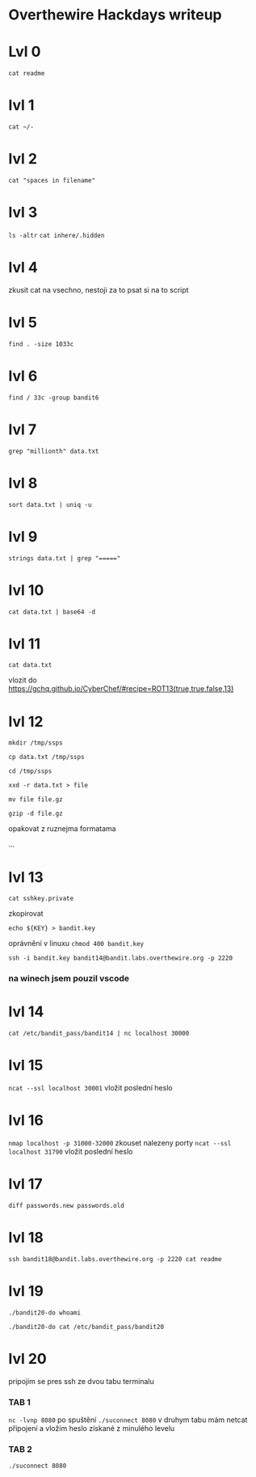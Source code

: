 # Overthewire Hackdays writeup

# Lvl 0
`cat readme`

# lvl 1 
`cat ~/-`

# lvl 2
`cat "spaces in filename"`

# lvl 3
`ls -altr`
`cat inhere/.hidden`

# lvl 4
zkusit cat na vsechno, nestoji za to psat si na to script

# lvl 5
`find . -size 1033c`

# lvl 6
`find / 33c -group bandit6`

# lvl 7
`grep "millionth" data.txt`

# lvl 8
`sort data.txt | uniq -u`

# lvl 9
`strings data.txt | grep "====="`

# lvl 10
`cat data.txt | base64 -d`

# lvl 11
`cat data.txt`

vlozit do https://gchq.github.io/CyberChef/#recipe=ROT13(true,true,false,13)

# lvl 12
`mkdir /tmp/ssps`

`cp data.txt /tmp/ssps`

`cd /tmp/ssps`

`xxd -r data.txt > file`

`mv file file.gz`

`gzip -d file.gz`

opakovat z ruznejma formatama

...

# lvl 13
`cat sshkey.private`

zkopirovat

`echo ${KEY} > bandit.key`

oprávnění v linuxu `chmod 400 bandit.key`

`ssh -i bandit.key bandit14@bandit.labs.overthewire.org -p 2220`

### na winech jsem pouzil vscode

# lvl 14
`cat /etc/bandit_pass/bandit14 | nc localhost 30000`

# lvl 15
`ncat --ssl localhost 30001`
vložit poslední heslo

# lvl 16
`nmap localhost -p 31000-32000`
zkouset nalezeny porty
`ncat --ssl localhost 31790`
vložit poslední heslo
# lvl 17
`diff passwords.new passwords.old`

# lvl 18
`ssh bandit18@bandit.labs.overthewire.org -p 2220 cat readme`

# lvl 19
`./bandit20-do whoami`

`./bandit20-do cat /etc/bandit_pass/bandit20`

# lvl 20
pripojim se pres ssh ze dvou tabu terminalu
### TAB 1
`nc -lvnp 8080`
po spuštění `./suconnect 8080` v druhym tabu mám netcat připojení a vložim heslo získané z minulého levelu

### TAB 2
`./suconnect 8080`

